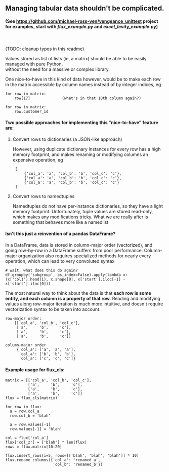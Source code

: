 ## Managing tabular data shouldn't be complicated.

#### (See https://github.com/michael-ross-ven/vengeance_unittest project for examples, start with *flux_example.py* and *excel_levity_example.py*)
\
\
(TODO: cleanup typos in this readme)

Values stored as list of lists (ie, a matrix) should be able to be easily managed with pure Python,  
without the need for a massive or complex library.

One nice-to-have in this kind of data however, would be to make each row in the matrix accessible by column names instead 
of by integer indices, eg

    for row in matrix:
        row[17]              (what's in that 18th column again?)

    for row in matrix:
        row.customer_id


#### Two possible approaches for implementing this "nice-to-have" feature are:

1) Convert rows to dictionaries (a JSON-like approach)

    However, using duplicate dictionary instances for every row has a high memory
    footprint, and makes renaming or modifying columns an expensive operation, eg
    
        [
            {'col_a': 'a', 'col_b': 'b', 'col_c': 'c'},
            {'col_a': 'a', 'col_b': 'b', 'col_c': 'c'},
            {'col_a': 'a', 'col_b': 'b', 'col_c': 'c'}
        ]

2) Convert rows to namedtuples

    Namedtuples do not have per-instance dictionaries, so they have a 
    light memory footprint. Unfortunately, tuple values are stored read-only, which makes 
    any modifications tricky. What we are really after is something that 
    behaves more like a namedlist

#### Isn't this just a reinvention of a pandas DataFrame?

In a DataFrame, data is stored in column-major order (vectorized), and going row-by-row in a DataFrame 
suffers from poor performance. Column-major organization also requires specialized methods 
for nearly every operation, which can lead to very convoluted syntax

    # wait, what does this do again?
    df.groupby('subgroup', as_index=False).apply(lambda x: (x['col1'].head(1), x.shape[0], x['start'].iloc[-1] - x['start'].iloc[0]))

The most natural way to think about the data is that **each row is some entity, and each column is a property of that row**. 
Reading and modifying values along row-major iteration is much more intuitive, and doesn't require vectorization syntax 
to be taken into account.

    row-major order:
        [['col_a', 'col_b', 'col_c'],
         ['a',     'b',     'c'],
         ['a',     'b',     'c'],
         ['a',     'b',     'c']]

    column-major order
         {'col_a': ['a', 'a', 'a'],
          'col_a': ['b', 'b', 'b'],
          'col_a': ['c', 'c', 'c']}


#### Example usage for flux_cls:
    matrix = [['col_a', 'col_b', 'col_c'],
              ['a',     'b',     'c'],
              ['a',     'b',     'c'],
              ['a',     'b',     'c']]
    flux = flux_cls(matrix)

    for row in flux:
      a = row.col_a
      row.col_b = 'blah'

      a = row.values[-1]
      row.values[-1] = 'blah'

    col = flux['col_a']
    flux['col_z'] = ['blah'] * len(flux)
    rows = flux.matrix[10:20]

    flux.insert_rows(i=5, rows=[['blah', 'blah', 'blah']] * 10)
    flux.rename_columns({'col_a': 'renamed_a',
                         'col_b': 'renamed_b'})

    
    

